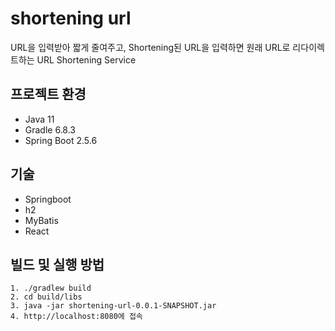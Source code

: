 # shortening url
  URL을 입력받아 짧게 줄여주고, Shortening된 URL을 입력하면 원래 URL로 리다이렉트하는 URL Shortening Service

## 프로젝트 환경

* Java 11
* Gradle 6.8.3
* Spring Boot 2.5.6

## 기술

- Springboot
- h2
- MyBatis
- React

## 빌드 및 실행 방법

```
1. ./gradlew build
2. cd build/libs
3. java -jar shortening-url-0.0.1-SNAPSHOT.jar
4. http://localhost:8080에 접속
```